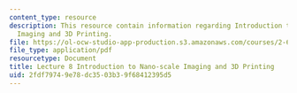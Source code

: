```yaml
---
content_type: resource
description: This resource contain information regarding Introduction to Nano-scale
  Imaging and 3D Printing.
file: https://ol-ocw-studio-app-production.s3.amazonaws.com/courses/2-674-micro-nano-engineering-laboratory-spring-2016/2fdf79749e78dc3503b39f68412395d5_MIT2_674S16_Lec8Intro.pdf
file_type: application/pdf
resourcetype: Document
title: Lecture 8 Introduction to Nano-scale Imaging and 3D Printing
uid: 2fdf7974-9e78-dc35-03b3-9f68412395d5
---
```

